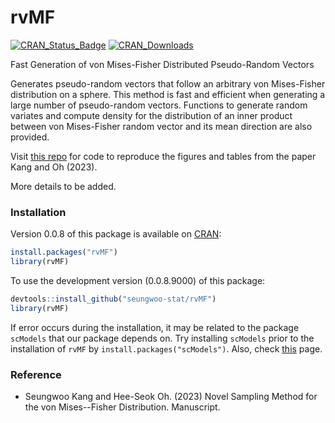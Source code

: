 # rvMF

[![CRAN_Status_Badge](https://www.r-pkg.org/badges/version/rvMF)](https://CRAN.R-project.org/package=rvMF) [![CRAN_Downloads](https://cranlogs.r-pkg.org/badges/grand-total/rvMF)](https://CRAN.R-project.org/package=rvMF)

Fast Generation of von Mises-Fisher Distributed Pseudo-Random Vectors

Generates pseudo-random vectors that follow an arbitrary von Mises-Fisher distribution on a sphere. This method is fast and efficient when generating a large number of pseudo-random vectors. Functions to generate random variates and compute density for the distribution of an inner product between von Mises-Fisher random vector and its mean direction are also provided.

Visit [this repo](https://github.com/seungwoo-stat/rvMF-paper) for code to reproduce the figures and tables from the paper Kang and Oh (2023).

More details to be added.

### Installation

Version 0.0.8 of this package is available on [CRAN](https://cran.r-project.org/package=rvMF):

``` r
install.packages("rvMF")
library(rvMF)
```

To use the development version (0.0.8.9000) of this package:

``` r
devtools::install_github("seungwoo-stat/rvMF")
library(rvMF)
```

If error occurs during the installation, it may be related to the package `scModels` that our package depends on. Try installing `scModels` prior to the installation of `rvMF` by `install.packages("scModels")`. Also, check [this](https://github.com/fuchslab/scModels) page.

### Reference

-   Seungwoo Kang and Hee-Seok Oh. (2023) Novel Sampling Method for the von Mises--Fisher Distribution. Manuscript.
